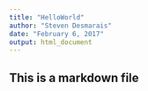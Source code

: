 ```yaml
---
title: "HelloWorld"
author: "Steven Desmarais"
date: "February 6, 2017"
output: html_document
---
```

## This is a markdown file
